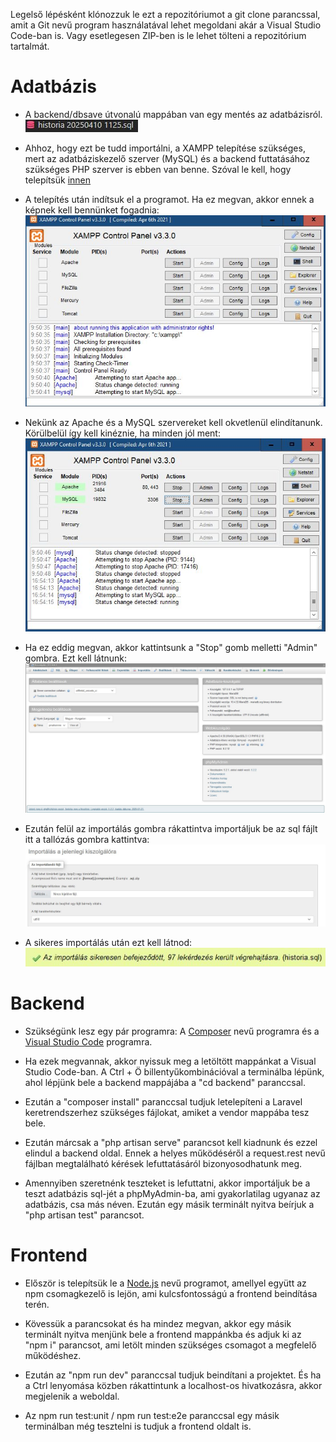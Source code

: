 Legelső lépésként klónozzuk le ezt a repozitóriumot a git clone parancssal, amit a Git nevű program használatával lehet megoldani akár a Visual Studio Code-ban is. Vagy esetlegesen ZIP-ben is le lehet tölteni a repozitórium tartalmát.

# Adatbázis
- A backend/dbsave útvonalú mappában van egy mentés az adatbázisról.
![A kép](/backend/img/save.jpg)
- Ahhoz, hogy ezt be tudd importálni, a XAMPP telepítése szükséges, mert az adatbáziskezelő szerver (MySQL) és a backend futtatásához szükséges PHP szerver is ebben van benne. Szóval le kell, hogy telepítsük [innen](https://www.apachefriends.org/hu/download.html)

- A telepítés után indítsuk el a programot. Ha ez megvan, akkor ennek a képnek kell bennünket fogadnia: 
![XAMPP_kezdetleges](/backend/img/XAMPP_starter.jpg)
- Nekünk az Apache és a MySQL szervereket kell okvetlenül elindítanunk. Körülbelül így kell kinéznie, ha minden jól ment:
![XAMPP_fut](/backend/img/XAMPP_working.jpg)

- Ha ez eddig megvan, akkor kattintsunk a "Stop" gomb melletti "Admin" gombra. Ezt kell látnunk:
![phpMyAdmin](/backend/img/phpMyAdmin.jpg)

- Ezután felül az importálás gombra rákattintva importáljuk be az sql fájlt itt a tallózás gombra kattintva:
![Database import](/backend/img/db_import.jpg)

- A sikeres importálás után ezt kell látnod:
![Database import sikeres](/backend/img/db_import_successful.jpg)

# Backend

- Szükségünk lesz egy pár programra: A [Composer](https://getcomposer.org/download/) nevű programra és a [Visual Studio Code](https://code.visualstudio.com/) programra.

- Ha ezek megvannak, akkor nyissuk meg a letöltött mappánkat a Visual Studio Code-ban. A Ctrl + Ö billentyűkombinációval a terminálba lépünk, ahol lépjünk bele a backend mappájába a "cd backend" paranccsal.

- Ezután a "composer install" paranccsal tudjuk letelepíteni a Laravel keretrendszerhez szükséges fájlokat, amiket a vendor mappába tesz bele. 

- Ezután márcsak a "php artisan serve" parancsot kell kiadnunk és ezzel elindul a backend oldal. Ennek a helyes működéséről a request.rest nevű fájlban megtalálható kérések lefuttatásáról bizonyosodhatunk meg.

- Amennyiben szeretnénk teszteket is lefuttatni, akkor importáljuk be a teszt adatbázis sql-jét a phpMyAdmin-ba, ami gyakorlatilag ugyanaz az adatbázis, csa más néven. Ezután egy másik terminált nyitva beírjuk a "php artisan test" parancsot.



# Frontend

- Először is telepítsük le a [Node.js](https://nodejs.org/en) nevű programot, amellyel együtt az npm csomagkezelő is lejön, ami kulcsfontosságú a frontend beindítása terén.

- Kövessük a parancsokat és ha mindez megvan, akkor egy másik terminált nyitva menjünk bele a frontend mappánkba és adjuk ki az "npm i" parancsot, ami letölt minden szükséges csomagot a megfelelő működéshez.

- Ezután az "npm run dev" paranccsal tudjuk beindítani a projektet. És ha a Ctrl lenyomása közben rákattintunk a localhost-os hivatkozásra, akkor megjelenik a weboldal.

- Az npm run test:unit / npm run test:e2e paranccsal egy másik terminálban még tesztelni is tudjuk a frontend oldalt is.